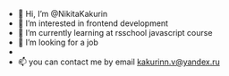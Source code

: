 - 👋 Hi, I’m @NikitaKakurin
- 👀 I’m interested in frontend development
- 🌱 I’m currently learning at rsschool javascript course
- 💞️ I’m looking for a job 
- 
- 📫  you can contact me by email kakurinn.v@yandex.ru

<!---
NikitaKakurin/NikitaKakurin is a ✨ special ✨ repository because its `README.md` (this file) appears on your GitHub profile.
You can click the Preview link to take a look at your changes.
--->
